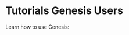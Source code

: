 
# Tutorials Genesis Users

Learn how to use Genesis:

<!-- [PCA](./pca/index.md) -->
<!-- [Admixture](./admixture/index.md) -->
<!-- [Data](./data/index.md) -->
<!-- [Install](./install/index.md) -->
